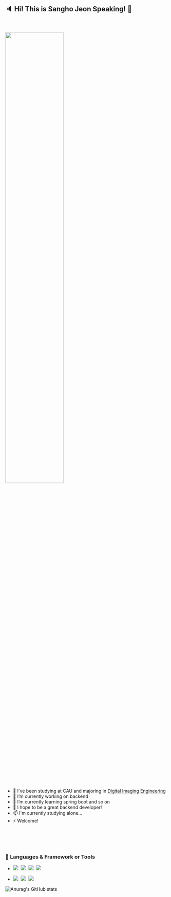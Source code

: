 ## :speaker: Hi! This is Sangho Jeon Speaking! 👋




<br/>
<br/>
<img width="60%" src="https://media.giphy.com/media/13HgwGsXF0aiGY/giphy.gif"/>
 
<br/>


- 🏫 I've been studying at CAU and majoring in [Digital Imaging Engineering](https://ie.cau.ac.kr/20141101/sub01/sub05.php)
- 🔭 I’m currently working on backend
- 🌱 I’m currently learning spring boot and so on
- 🤔 I hope to be a great backend developer! 
- 📫 I'm currently studying alone...
- ⚡ Welcome!

<br/>
<br/>
<br/>

### 🔗 Languages & Framework or Tools
- <img src="https://img.shields.io/badge/Java-007396?style=flate&logo=Java&logoColor=white"/></a>&nbsp;
<img src="https://img.shields.io/badge/Python-3766AB?style=flat&logo=Python&logoColor=white"/></a>&nbsp;
<img src="https://img.shields.io/badge/C-A8B9CC?style=flat&logo=C&logoColor=white"/></a>&nbsp;
<img src="https://img.shields.io/badge/C%20sharp-239120?style=flat&logo=c-sharp&logoColor=white"/></a>


- <img src="https://img.shields.io/badge/Mysql-E6B91E?style=flat&logo=MySql&logoColor=white"/></a>&nbsp;
<img src="https://img.shields.io/badge/SpringBoot-6DB33F?style=flat&logo=Spring&logoColor=white"/></a>&nbsp;
<img src="https://img.shields.io/badge/Unity-000000?style=flat&logo=Unity&logoColor=white"/></a>

![Anurag's GitHub stats](https://github-readme-stats.vercel.app/api?username=sangho-jeon&show_icons=true)





